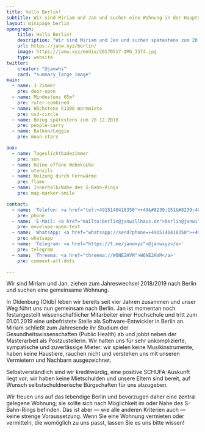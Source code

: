 ```yaml
---
title: Hallo Berlin!
subtitle: Wir sind Miriam und Jan und suchen eine Wohnung in der Hauptstadt.
layout: minipage_berlin
opengraph:
    title: Hallo Berlin!
    description: "Wir sind Miriam und Jan und suchen spätestens zum 20.12.2018 eine 3-Zimmer-Wohnung mit mindestens 65m² und maximal €1300 Euro Warmmiete. Wir sind unkomplizierte, sympatische und zuverlässige Mieter und freuen uns über jede Kontaktaufnahme."
    url: https://janw.xyz/berlin/
    image: https://janw.xyz/media/20170517-IMG_3374.jpg
    type: website
twitter:
    creator: "@janwhs"
    card: "summary_large_image"
main:
  - name: 3 Zimmer
    pre: door-open
  - name: Mindestens 65m²
    pre: ruler-combined
  - name: Höchstens €1300 Warmmiete
    pre: usd-circle
  - name: Bezug spätestens zum 20.12.2018
    pre: people-carry
  - name: Balkon/Loggia
    pre: moon-stars

aux:
  - name: Tageslichtbadezimmer
    pre: sun
  - name: Keine offene Wohnküche
    pre: utensils
  - name: Heizung durch Fernwärme
    pre: flame
  - name: Innerhalb/Nahe des S-Bahn-Rings
    pre: map-marker-smile

contact:
  - name: 'Telefon: <a href="tel:+4915140418350">+49&#8239;151&#8239;40418350</a>'
    pre: phone
  - name: 'E-Mail: <a href="mailto:berlin@janwillhaus.de">berlin@janwillhaus.de</a>'
    pre: envelope-open-text
  - name: 'WhatsApp: <a href="whatsapp://send?phone=+4915140418350">+49&#8239;151&#8239;40418350</a>'
    pre: whatsapp
  - name: 'Telegram: <a href="https://t.me/janwxyz">@janwxyz</a>'
    pre: telegram
  - name: 'Threema: <a href="threema://W6NE2HVM">W6NE2HVM</a>'
    pre: comment-alt-dots

---
```


Wir sind Miriam und Jan, ziehen zum Jahreswechsel 2018<span>/</span>2019 nach Berlin und suchen eine gemeinsame Wohnung.

In Oldenburg (Oldb) leben wir bereits seit vier Jahren zusammen und unser Weg führt uns nun gemeinsam nach Berlin. Jan ist momentan noch festangestellt wissenschaftlicher Mitarbeiter einer Hochschule und tritt zum 01.01.2019 eine unbefristete Stelle als Software-Entwickler in Berlin an. Miriam schließt zum Jahresende ihr Studium der Gesundheitswissenschaften (Public Health) ab und jobbt neben der Masterarbeit als Postzustellerin. Wir halten uns für sehr unkomplizierte, sympatische und zuverlässige Mieter: wir spielen keine Musikinstrumente, haben keine Haustiere, rauchen nicht und verstehen uns mit unseren Vermietern und Nachbarn ausgezeichnet.

Selbstverständlich sind wir kreditwürdig, eine positive SCHUFA-Auskunft liegt vor; wir haben keine Mietschulden und unsere Eltern sind bereit, auf Wunsch selbstschuldnerische Bürgschaften für uns abzugeben.

Wir freuen uns auf das lebendige Berlin und bevorzugen daher eine zentral gelegene Wohnung; sie sollte sich nach Möglichkeit im oder Nahe des S-Bahn-Rings befinden. Das ist aber — wie alle anderen Kriterien auch — keine strenge Voraussetzung. Wenn Sie eine Wohnung vermieten oder vermitteln, die womöglich zu uns passt, lassen Sie es uns bitte wissen!
